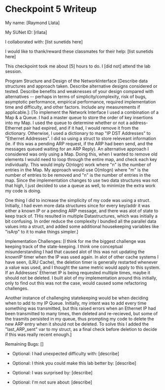 Checkpoint 5 Writeup
====================

My name: [Raymond Llata]

My SUNet ID: [rllata]

I collaborated with: [list sunetids here]

I would like to thank/reward these classmates for their help: [list sunetids here]

This checkpoint took me about [5] hours to do. I [did not] attend the lab session.

Program Structure and Design of the NetworkInterface [Describe data
structures and approach taken. Describe alternative designs considered
or tested.  Describe benefits and weaknesses of your design compared
with alternatives -- perhaps in terms of simplicity/complexity, risk
of bugs, asymptotic performance, empirical performance, required
implementation time and difficulty, and other factors. Include any
measurements if applicable.]:
[To implement the Network Interface I used a combination of a Map & a Queue. I had a master queue to store the order of key insertions into my Map. I used the queue to determine whether or not a address-Ethernet pair had expired, and if it had, I would remove it from the dictionary. Otherwise, I used a dictionary to map "IP DST Addresses" to "Ethernet Addresses". I did so using a struct to store releveant information (ie. if this was a pending ARP request, if the ARP had been send, and the messages queued waiting for an ARP Reply). An alternative approach I considered was only using a Map. Doing this, when I wanted to remove old elements I would need to loop through the entire map, and check each key individually. This would imply O(nlogn) work where "n" is the number of entries in the Map. My approach would use O(mlogn) where "m" is the number of entries to be removed and "n" is the number of entries in the map. Since the implementation changes to use two data structures was not that high, I just decided to use a queue as well, to minimize the extra work my code is doing.

One thing I did to increase the simplicity of my code was using a struct. Initially, I had even more data structures since for every key/addr it was either a known IP or a pending ARP message, and there was alot of state to keep track of. THis resulted in multiple Datastructures, which was initially a bit confusing. In order reduce the complexity I bundled all the parallel data values into a struct, and added some additional housekeeping variables like "isArp" to it to make things simpler.]

Implementation Challenges:
[I think for me the biggest challenge was keeping track of the state-keeping. I think one conceptual misunderstanding I had that caused alot of this was not updating the knownIP timer when the IP was used again. In alot of other cache systems I have seen, (LRU Cache), the deletion timer is generally restarted whenever a value was used, and I thought the same metric would apply to this system. If an Addresses' Ethernet IP is being requested multiple times, maybe it should not be deleted. I built alot of my implementation around this initially, only to find out this was not the case, would caused some refactoring challenges.

Another instance of challenging statekeeping would be when deciding when to add to my IP Queue. Initially, my intent was to add every time something was transmitted, but this raised errors when an Ethernet IP had been transmitted to many times, then deleted and re-recieved, but some of the trasmits persisted in my queue, thus prompting my code to delete the new ARP entry when it should not be deleted. To solve this I added the "last_ARP_sent" var to my struct, as a final check before deletion to decide if this was really recent enough.]

Remaining Bugs:
[]

- Optional: I had unexpected difficulty with: [describe]

- Optional: I think you could make this lab better by: [describe]

- Optional: I was surprised by: [describe]

- Optional: I'm not sure about: [describe]
